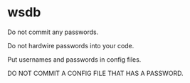 # wsdb


Do not commit any passwords.

Do not hardwire passwords into your code. 

Put usernames and passwords in config files. 

DO NOT COMMIT A CONFIG FILE THAT HAS A PASSWORD.

